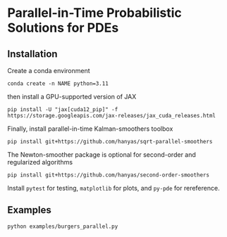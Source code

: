 # Parallel-in-Time Probabilistic Solutions for PDEs

## Installation
 
Create a conda environment
    
    conda create -n NAME python=3.11

then install a GPU-supported version of JAX
 
    pip install -U "jax[cuda12_pip]" -f https://storage.googleapis.com/jax-releases/jax_cuda_releases.html

Finally, install parallel-in-time Kalman-smoothers toolbox

    pip install git+https://github.com/hanyas/sqrt-parallel-smoothers

The Newton-smoother package is optional for second-order and regularized algorithms

    pip install git+https://github.com/hanyas/second-order-smoothers

Install `pytest` for testing, `matplotlib` for plots, and `py-pde` for rereference.

 ## Examples
 
    python examples/burgers_parallel.py
